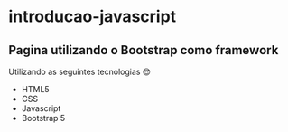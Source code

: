 # introducao-javascript

## Pagina utilizando o **Bootstrap** como framework

Utilizando as seguintes tecnologias :sunglasses:

* HTML5  
* CSS
* Javascript
* Bootstrap 5
